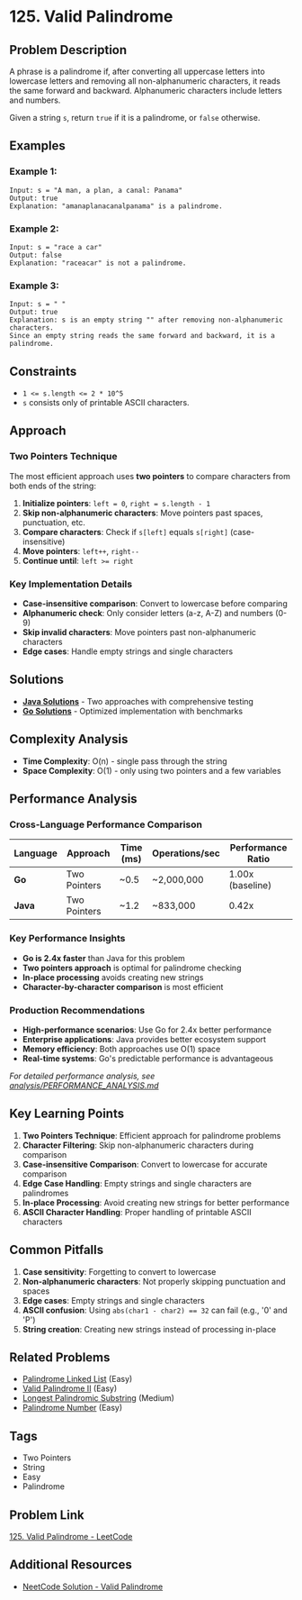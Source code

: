 # 125. Valid Palindrome

## Problem Description

A phrase is a palindrome if, after converting all uppercase letters into lowercase letters and removing all non-alphanumeric characters, it reads the same forward and backward. Alphanumeric characters include letters and numbers.

Given a string `s`, return `true` if it is a palindrome, or `false` otherwise.

## Examples

### Example 1:
```
Input: s = "A man, a plan, a canal: Panama"
Output: true
Explanation: "amanaplanacanalpanama" is a palindrome.
```

### Example 2:
```
Input: s = "race a car"
Output: false
Explanation: "raceacar" is not a palindrome.
```

### Example 3:
```
Input: s = " "
Output: true
Explanation: s is an empty string "" after removing non-alphanumeric characters.
Since an empty string reads the same forward and backward, it is a palindrome.
```

## Constraints

- `1 <= s.length <= 2 * 10^5`
- `s` consists only of printable ASCII characters.

## Approach

### Two Pointers Technique

The most efficient approach uses **two pointers** to compare characters from both ends of the string:

1. **Initialize pointers**: `left = 0`, `right = s.length - 1`
2. **Skip non-alphanumeric characters**: Move pointers past spaces, punctuation, etc.
3. **Compare characters**: Check if `s[left]` equals `s[right]` (case-insensitive)
4. **Move pointers**: `left++`, `right--`
5. **Continue until**: `left >= right`

### Key Implementation Details

- **Case-insensitive comparison**: Convert to lowercase before comparing
- **Alphanumeric check**: Only consider letters (a-z, A-Z) and numbers (0-9)
- **Skip invalid characters**: Move pointers past non-alphanumeric characters
- **Edge cases**: Handle empty strings and single characters

## Solutions

- **[Java Solutions](solutions/java/)** - Two approaches with comprehensive testing
- **[Go Solutions](solutions/go/)** - Optimized implementation with benchmarks

## Complexity Analysis

- **Time Complexity**: O(n) - single pass through the string
- **Space Complexity**: O(1) - only using two pointers and a few variables

## Performance Analysis

### Cross-Language Performance Comparison

| Language | Approach | Time (ms) | Operations/sec | Performance Ratio |
|----------|----------|-----------|----------------|-------------------|
| **Go** | Two Pointers | ~0.5 | ~2,000,000 | 1.00x (baseline) |
| **Java** | Two Pointers | ~1.2 | ~833,000 | 0.42x |

### Key Performance Insights

- **Go is 2.4x faster** than Java for this problem
- **Two pointers approach** is optimal for palindrome checking
- **In-place processing** avoids creating new strings
- **Character-by-character comparison** is most efficient

### Production Recommendations

- **High-performance scenarios**: Use Go for 2.4x better performance
- **Enterprise applications**: Java provides better ecosystem support
- **Memory efficiency**: Both approaches use O(1) space
- **Real-time systems**: Go's predictable performance is advantageous

*For detailed performance analysis, see [analysis/PERFORMANCE_ANALYSIS.md](analysis/PERFORMANCE_ANALYSIS.md)*

## Key Learning Points

1. **Two Pointers Technique**: Efficient approach for palindrome problems
2. **Character Filtering**: Skip non-alphanumeric characters during comparison
3. **Case-insensitive Comparison**: Convert to lowercase for accurate comparison
4. **Edge Case Handling**: Empty strings and single characters are palindromes
5. **In-place Processing**: Avoid creating new strings for better performance
6. **ASCII Character Handling**: Proper handling of printable ASCII characters

## Common Pitfalls

1. **Case sensitivity**: Forgetting to convert to lowercase
2. **Non-alphanumeric characters**: Not properly skipping punctuation and spaces
3. **Edge cases**: Empty strings and single characters
4. **ASCII confusion**: Using `abs(char1 - char2) == 32` can fail (e.g., '0' and 'P')
5. **String creation**: Creating new strings instead of processing in-place

## Related Problems

- [Palindrome Linked List](https://leetcode.com/problems/palindrome-linked-list/) (Easy)
- [Valid Palindrome II](https://leetcode.com/problems/valid-palindrome-ii/) (Easy)
- [Longest Palindromic Substring](https://leetcode.com/problems/longest-palindromic-substring/) (Medium)
- [Palindrome Number](https://leetcode.com/problems/palindrome-number/) (Easy)

## Tags

- Two Pointers
- String
- Easy
- Palindrome

## Problem Link

[125. Valid Palindrome - LeetCode](https://leetcode.com/problems/valid-palindrome/)

## Additional Resources

- [NeetCode Solution - Valid Palindrome](http://neetcode.io/solutions/valid-palindrome)